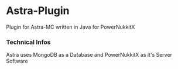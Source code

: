 # Astra-Plugin
Plugin for Astra-MC written in Java for PowerNukkitX

### Technical Infos
Astra uses MongoDB as a Database and PowerNukkitX as it's Server Software
